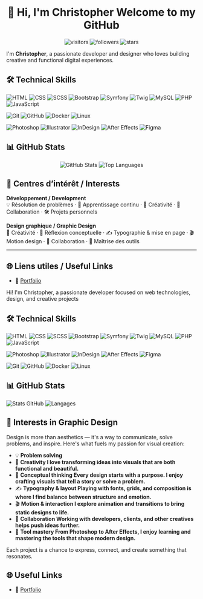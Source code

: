 <h1 align="center">👋 Hi, I'm Christopher Welcome to my GitHub </h1>

<p align="center">
  <img src="https://komarev.com/ghpvc/?username=Christopher0787&label=Profile+Views&color=blue&style=flat" alt="visitors"/>
  <img src="https://img.shields.io/github/followers/Christopher0787?style=social" alt="followers"/>
  <img src="https://img.shields.io/github/stars/Christopher0787?style=social" alt="stars"/>
</p>

I'm **Christopher**, a passionate developer and designer who loves building creative and functional digital experiences.  

## 🛠️ Technical Skills

  ![HTML](https://img.shields.io/badge/-HTML5-E34F26?logo=html5&logoColor=white&style=for-the-badge)
  ![CSS](https://img.shields.io/badge/-CSS3-1572B6?logo=css3&logoColor=white&style=for-the-badge)
  ![SCSS](https://img.shields.io/badge/-SCSS-CD6799?logo=sass&logoColor=white&style=for-the-badge)
  ![Bootstrap](https://img.shields.io/badge/-Bootstrap-7952B3?logo=bootstrap&logoColor=white&style=for-the-badge)
  ![Symfony](https://img.shields.io/badge/-Symfony-000000?logo=symfony&logoColor=white&style=for-the-badge)
  ![Twig](https://img.shields.io/badge/-Twig-0C7C3F?logo=twig&logoColor=white&style=for-the-badge)
  ![MySQL](https://img.shields.io/badge/-MySQL-4479A1?logo=mysql&logoColor=white&style=for-the-badge)
  ![PHP](https://img.shields.io/badge/-PHP-777BB4?logo=php&logoColor=white&style=for-the-badge)
  ![JavaScript](https://img.shields.io/badge/-JavaScript-F7DF1E?logo=javascript&logoColor=black&style=for-the-badge)

  ![Git](https://img.shields.io/badge/-Git-F05032?logo=git&logoColor=white&style=for-the-badge)
  ![GitHub](https://img.shields.io/badge/-GitHub-181717?logo=github&logoColor=white&style=for-the-badge)
  ![Docker](https://img.shields.io/badge/-Docker-2496ED?logo=docker&logoColor=white&style=for-the-badge)
  ![Linux](https://img.shields.io/badge/-Linux-FCC624?logo=linux&logoColor=black&style=for-the-badge)

  ![Photoshop](https://img.shields.io/badge/-Photoshop-31A8FF?logo=adobe-photoshop&logoColor=white&style=for-the-badge)
  ![Illustrator](https://img.shields.io/badge/-Illustrator-FF9A00?logo=adobe-illustrator&logoColor=white&style=for-the-badge)
  ![InDesign](https://img.shields.io/badge/-InDesign-FF3366?logo=adobe-indesign&logoColor=white&style=for-the-badge)
  ![After Effects](https://img.shields.io/badge/-After%20Effects-9999FF?logo=adobe-after-effects&logoColor=white&style=for-the-badge)
  ![Figma](https://img.shields.io/badge/-Figma-F24E1E?logo=figma&logoColor=white&style=for-the-badge)

## 📊 GitHub Stats

<p align="center">
  <img src="https://github-readme-stats.vercel.app/api?username=Christopher0787&show_icons=true&theme=radical" alt="GitHub Stats"/>
  <img src="https://github-readme-stats.vercel.app/api/top-langs/?username=Christopher0787&layout=compact&theme=radical" alt="Top Languages"/>
</p>


## 🎯 Centres d’intérêt / Interests

**Développement / Development**  
💡 Résolution de problèmes · 🧠 Apprentissage continu · 🎨 Créativité · 🤝 Collaboration · 🛠️ Projets personnels

**Design graphique / Graphic Design**  
🎨 Créativité · 🧠 Réflexion conceptuelle · ✍️ Typographie & mise en page · 🎬 Motion design · 🤝 Collaboration · 🧰 Maîtrise des outils

---

## 🌐 Liens utiles / Useful Links

- 🔗 [Portfolio](https://tonsiteperso.com)


























Hi! I'm Christopher, a passionate developer focused on web technologies, design, and creative projects  

## 🛠️ Technical Skills

![HTML](https://img.shields.io/badge/-HTML5-E34F26?logo=html5&logoColor=white&style=for-the-badge)
![CSS](https://img.shields.io/badge/-CSS3-1572B6?logo=css3&logoColor=white&style=for-the-badge)
![SCSS](https://img.shields.io/badge/-SCSS-CD6799?logo=sass&logoColor=white&style=for-the-badge)
![Bootstrap](https://img.shields.io/badge/-Bootstrap-7952B3?logo=bootstrap&logoColor=white&style=for-the-badge)
![Symfony](https://img.shields.io/badge/-Symfony-000000?logo=symfony&logoColor=white&style=for-the-badge)
![Twig](https://img.shields.io/badge/-Twig-0C7C3F?logo=twig&logoColor=white&style=for-the-badge)
![MySQL](https://img.shields.io/badge/-MySQL-4479A1?logo=mysql&logoColor=white&style=for-the-badge)
![PHP](https://img.shields.io/badge/-PHP-777BB4?logo=php&logoColor=white&style=for-the-badge)
![JavaScript](https://img.shields.io/badge/-JavaScript-F7DF1E?logo=javascript&logoColor=black&style=for-the-badge)

![Photoshop](https://img.shields.io/badge/-Photoshop-31A8FF?logo=adobe-photoshop&logoColor=white&style=for-the-badge)
![Illustrator](https://img.shields.io/badge/-Illustrator-FF9A00?logo=adobe-illustrator&logoColor=white&style=for-the-badge)
![InDesign](https://img.shields.io/badge/-InDesign-FF3366?logo=adobe-indesign&logoColor=white&style=for-the-badge)
![After Effects](https://img.shields.io/badge/-After%20Effects-9999FF?logo=adobe-after-effects&logoColor=white&style=for-the-badge)
![Figma](https://img.shields.io/badge/-Figma-F24E1E?logo=figma&logoColor=white&style=for-the-badge)

![Git](https://img.shields.io/badge/-Git-F05032?logo=git&logoColor=white&style=for-the-badge)
![GitHub](https://img.shields.io/badge/-GitHub-181717?logo=github&logoColor=white&style=for-the-badge)
![Docker](https://img.shields.io/badge/-Docker-2496ED?logo=docker&logoColor=white&style=for-the-badge)
![Linux](https://img.shields.io/badge/-Linux-FCC624?logo=linux&logoColor=black&style=for-the-badge)

## 📊 GitHub Stats

![Stats GitHub](https://github-readme-stats.vercel.app/api?username=Christopher0787&show_icons=true&theme=radical)
![Langages](https://github-readme-stats.vercel.app/api/top-langs/?username=Christopher0787&layout=compact&theme=radical)

## 🎯 Interests in Graphic Design

Design is more than aesthetics — it's a way to communicate, solve problems, and inspire. Here's what fuels my passion for visual creation:

- 💡 **Problem solving** 
- 🎨 **Creativity I love transforming ideas into visuals that are both functional and beautiful.**
- 🧠 **Conceptual thinking Every design starts with a purpose. I enjoy crafting visuals that tell a story or solve a problem.**
- ✍️ **Typography & layout Playing with fonts, grids, and composition is where I find balance between structure and emotion.**
- 🎬 **Motion & interaction I explore animation and transitions to bring static designs to life.**
- 🤝 **Collaboration Working with developers, clients, and other creatives helps push ideas further.** 
- 🧰 **Tool mastery From Photoshop to After Effects, I enjoy learning and mastering the tools that shape modern design.**

Each project is a chance to express, connect, and create something that resonates.

## 🌐 Useful Links

- 🔗 [Portfolio](https://tonsiteperso.com)















